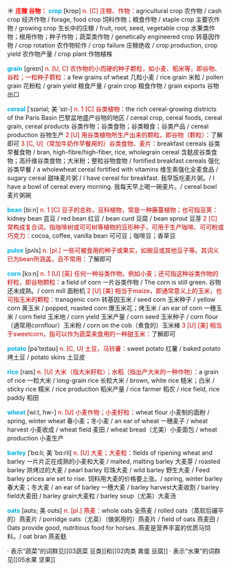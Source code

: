☀ <font color="red">**庄稼 谷物：**</font>
<font color="sky blue">**crop**</font> [krɒp] 
<font color="#c00000">n. [C] 庄稼、作物：</font>agricultural crop 农作物 / cash crop 经济作物 / forage, food crop 饲料作物；粮食作物 / staple crop 主要农作物 / growing crop 生长中的庄稼 / fruit, root, seed, vegetable crop 水果类作物；根用作物；种子作物；蔬菜类作物 / genetically engineered crop 转基因作物 / crop rotation 农作物轮作 / crop failure 庄稼绝收 / crop production, crop yield 农作物产量 / crop plant 作物植株

<font color="sky blue">**grain**</font> [ɡreɪn] 
<font color="#c00000">n. [U, C] 农作物的小而硬的种子颗粒，如小麦、稻米等，即谷物、谷粒；一粒种子颗粒：</font>a few grains of wheat 几粒小麦 / rice grain 米粒 / pollen grain 花粉粒 / grain yield 粮食产量 / grain crop 粮食作物 / grain exports 谷物出口
           
<font color="sky blue">**cereal**</font> [ˈsɪəriəl; 美 ˈsɪr-]
<font color="#c00000">n. 1 [C] 谷类植物：</font>the rich cereal-growing districts of the Paris Basin 巴黎盆地盛产谷物的地区 / cereal crop, cereal foods, cereal grain, cereal products 谷类作物；谷类食物；谷类粮食；谷类产品 / cereal production 谷物生产 <font color="#c00000">2 [U] 用谷类植物所生产出来的颗粒，即谷物（颗粒）：</font>了解即可 <font color="#c00000">3 [C, U]（常加牛奶作早餐用的）谷类食物、麦片：</font>breakfast cereals 谷类早餐食物 / bran, high-fibre/high-fiber, rice, wholegrain cereal 含麸皮谷类食物；高纤维谷类食物；大米粉；整粒谷物食物 / fortified breakfast cereals 强化谷类早餐 / a wholewheat cereal fortified with vitamins 维生素强化全麦食品 / sugary cereal 甜味麦片粥 / I have cereal for breakfast. 我早饭吃麦片粥。/ I have a bowl of cereal every morning. 我每天早上喝一碗麦片。/ cereal bowl 麦片粥碗

<font color="sky blue">**bean**</font> [bi:n] 
<font color="#c00000">n. 1 [C] 豆子的总称，豆科植物，常是一种藤蔓植物；也可指豆荚：</font>kidney bean 芸豆 / red bean 红豆 / bean curd 豆腐 / bean sprout 豆芽 <font color="#c00000">2 [C] 常构成复合词，指咖啡树或可可树等植物的豆形种子，可用于生产咖啡、可可粉或巧克力：</font>cocoa, coffee, vanilla bean 可可豆；咖啡豆；香草豆

<font color="sky blue">**pulse**</font> [pʌls] 
<font color="#c00000">n. [pl.] 一些可被食用的种子或果实，如豌豆或其他豆子等。其词义已为bean所涵盖，且不常用：</font>了解即可

<font color="sky blue">**corn**</font> [kɔ:n] 
<font color="#c00000">n. 1 [U] [英] 任何一种谷类作物，例如小麦；还可指这种谷类作物的籽粒，即谷物颗粒：</font>a field of corn 一片谷类作物 / The corn is still green. 谷物还未成熟。/ corn mill 面粉机 <font color="#c00000">2 [U] [美] 相当于maize，即通常意义上的玉米，也可指玉米的颗粒：</font>transgenic corn 转基因玉米 / seed corn 玉米种子 / yellow corn 黄玉米 / popped, roasted corn 爆玉米花；烤玉米 / an ear of corn 一穗玉米 / corn field 玉米地 / corn yield 玉米产量 / corn seed 玉米种子 / corn flour（通常用cornflour）玉米粉 / corn on the cob（煮食的）玉米棒 <font color="#c00000">3 [U] [美] 相当于sweetcorn，指可以作为蔬菜来食用的一种甜玉米：</font>了解即可

<font color="sky blue">**potato**</font> [pə'teɪtəʊ] 
<font color="#c00000">n. [C, U] 土豆，马铃薯：</font>sweet potato 红薯 / baked potato 烤土豆 / potato skins 土豆皮

<font color="sky blue">**rice**</font> [raɪs] 
<font color="#c00000">n. [U] 大米（指大米籽粒）；水稻（指出产大米的一种作物）：</font>a grain of rice 一粒大米 / long-grain rice 长粒大米 / brown, white rice 糙米；白米 / sticky rice 糯米 / rice production 稻米产量 / rice farmer 稻农 / rice field, rice paddy 稻田

<font color="sky blue">**wheat**</font> [wi:t, hw-] 
<font color="#c00000">n. [U] 小麦作物；小麦籽粒：</font>wheat flour 小麦制的面粉 / spring, winter wheat 春小麦；冬小麦 / an ear of wheat 一穗麦子 / wheat harvest 小麦收成 / wheat field 麦田 / wheat bread（尤美）小麦面包 / wheat production 小麦生产
           
<font color="sky blue">**barley**</font> [ˈbɑ:li; 美 ˈbɑ:rli]
<font color="#c00000">n. [U] 大麦；大麦粒：</font>fields of ripening wheat and barley 一片片正在成熟的小麦和大麦 / malted, malting barley 大麦芽 / roasted barley 烘烤过的大麦 / pearl barley 珍珠大麦 / wild barley 野生大麦 / Feed barley prices are set to rise. 饲料用大麦的价格要上涨。/ spring, winter barley 春大麦；冬大麦 / an ear of barley 一穗大麦 / barley harvest大麦收割 / barley field大麦田 / barley grain大麦粒 / barley soup（尤美）大麦汤
           
<font color="sky blue">**oats**</font> [əʊts; 美 oʊts]
<font color="#c00000">n. [pl.] 燕麦：</font>whole oats 全燕麦 / rolled oats（蒸软后碾平的）燕麦片 / porridge oats（尤英）（做粥用的）燕麦片 / field of oats 燕麦田 / Oats provide good, nutritious food for horses. 燕麦是营养丰富的优质马饲料。/ oat bran 燕麦麸

· 表示“蔬菜”的词群见[[03蔬菜 豆类]]和[[02肉类 禽蛋 豆腐]]
· 表示“水果”的词群见[[05水果 坚果]]
